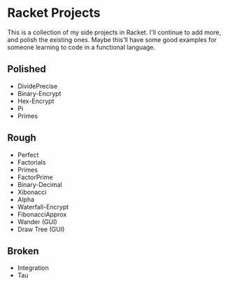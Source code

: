 # Racket Projects

This is a collection of my side projects in Racket. I'll continue to add more, and polish the existing ones. Maybe this'll have some good examples for someone learning to code in a functional language.

## Polished
- DividePrecise
- Binary-Encrypt
- Hex-Encrypt
- Pi
- Primes

## Rough  
- Perfect
- Factorials
- Primes
- FactorPrime
- Binary-Decimal
- Xibonacci
- Alpha
- Waterfall-Encrypt
- FibonacciApprox
- Wander (GUI)
- Draw Tree (GUI)

## Broken
- Integration
- Tau
